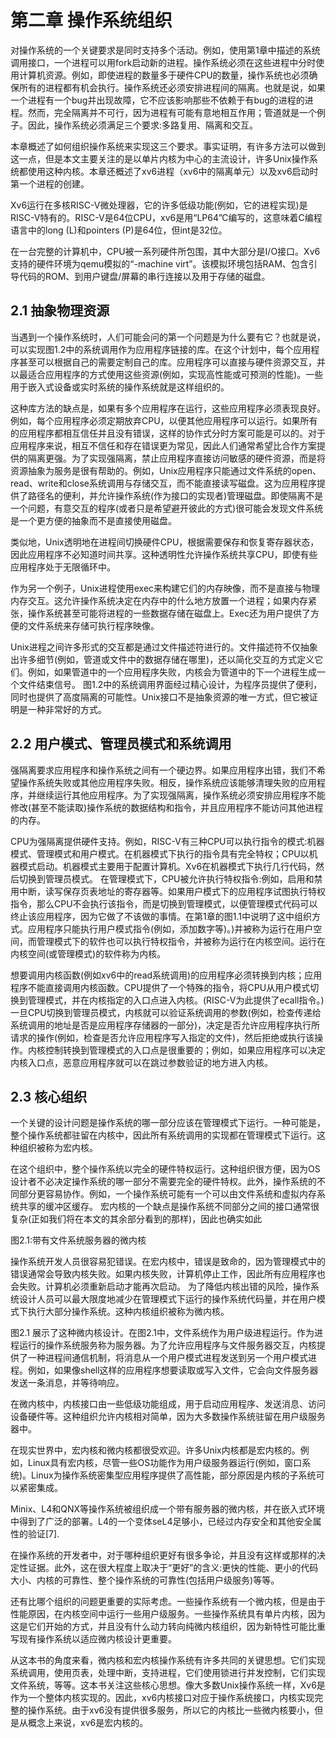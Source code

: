 # 第二章 操作系统组织

对操作系统的一个关键要求是同时支持多个活动。例如，使用第1章中描述的系统调用接口，一个进程可以用fork启动新的进程。操作系统必须在这些进程中分时使用计算机资源。例如，即使进程的数量多于硬件CPU的数量，操作系统也必须确保所有的进程都有机会执行。操作系统还必须安排进程间的隔离。也就是说，如果一个进程有一个bug并出现故障，它不应该影响那些不依赖于有bug的进程的进程。然而，完全隔离并不可行，因为进程有可能有意地相互作用；管道就是一个例子。因此，操作系统必须满足三个要求:多路复用、隔离和交互。

本章概述了如何组织操作系统来实现这三个要求。事实证明，有许多方法可以做到这一点，但是本文主要关注的是以单片内核为中心的主流设计，许多Unix操作系统都使用这种内核。本章还概述了xv6进程（xv6中的隔离单元）以及xv6启动时第一个进程的创建。

Xv6运行在多核RISC-V微处理器，它的许多低级功能(例如，它的进程实现)是RISC-V特有的。RISC-V是64位CPU，xv6是用“LP64”C编写的，这意味着C编程语言中的long (L)和pointers (P)是64位，但int是32位。

在一台完整的计算机中，CPU被一系列硬件所包围，其中大部分是I/O接口。Xv6支持的硬件环境为qemu模拟的“-machine virt”。该模拟环境包括RAM、包含引导代码的ROM、到用户键盘/屏幕的串行连接以及用于存储的磁盘。

## 2.1 抽象物理资源
当遇到一个操作系统时，人们可能会问的第一个问题是为什么要有它？也就是说，可以实现图1.2中的系统调用作为应用程序链接的库。在这个计划中，每个应用程序甚至可以根据自己的需要定制自己的库。应用程序可以直接与硬件资源交互，并以最适合应用程序的方式使用这些资源(例如，实现高性能或可预测的性能)。一些用于嵌入式设备或实时系统的操作系统就是这样组织的。

这种库方法的缺点是，如果有多个应用程序在运行，这些应用程序必须表现良好。例如，每个应用程序必须定期放弃CPU，以便其他应用程序可以运行。如果所有的应用程序都相互信任并且没有错误，这样的协作式分时方案可能是可以的。对于应用程序来说，相互不信任和存在错误更为常见，因此人们通常希望比合作方案提供的隔离更强。为了实现强隔离，禁止应用程序直接访问敏感的硬件资源，而是将资源抽象为服务是很有帮助的。例如，Unix应用程序只能通过文件系统的open、read、write和close系统调用与存储交互，而不能直接读写磁盘。这为应用程序提供了路径名的便利，并允许操作系统(作为接口的实现者)管理磁盘。即使隔离不是一个问题，有意交互的程序(或者只是希望避开彼此的方式)很可能会发现文件系统是一个更方便的抽象而不是直接使用磁盘。

类似地，Unix透明地在进程间切换硬件CPU，根据需要保存和恢复寄存器状态，因此应用程序不必知道时间共享。这种透明性允许操作系统共享CPU，即使有些应用程序处于无限循环中。

作为另一个例子，Unix进程使用exec来构建它们的内存映像，而不是直接与物理内存交互。这允许操作系统决定在内存中的什么地方放置一个进程；如果内存紧张，操作系统甚至可能将进程的一些数据存储在磁盘上。Exec还为用户提供了方便的文件系统来存储可执行程序映像。

Unix进程之间许多形式的交互都是通过文件描述符进行的。文件描述符不仅抽象出许多细节(例如，管道或文件中的数据存储在哪里)，还以简化交互的方式定义它们。例如，如果管道中的一个应用程序失败，内核会为管道中的下一个进程生成一个文件结束信号。 图1.2中的系统调用界面经过精心设计，为程序员提供了便利，同时也提供了高度隔离的可能性。Unix接口不是抽象资源的唯一方式，但它被证明是一种非常好的方式。

## 2.2 用户模式、管理员模式和系统调用
强隔离要求应用程序和操作系统之间有一个硬边界。如果应用程序出错，我们不希望操作系统失败或其他应用程序失败。相反，操作系统应该能够清理失败的应用程序，并继续运行其他应用程序。为了实现强隔离，操作系统必须安排应用程序不能修改(甚至不能读取)操作系统的数据结构和指令，并且应用程序不能访问其他进程的内存。

CPU为强隔离提供硬件支持。例如，RISC-V有三种CPU可以执行指令的模式:机器模式、管理模式和用户模式。在机器模式下执行的指令具有完全特权；CPU以机器模式启动。机器模式主要用于配置计算机。Xv6在机器模式下执行几行代码，然后切换到管理员模式。 在管理模式下，CPU被允许执行特权指令:例如，启用和禁用中断，读写保存页表地址的寄存器等。如果用户模式下的应用程序试图执行特权指令，那么CPU不会执行该指令，而是切换到管理模式，以便管理模式代码可以终止该应用程序，因为它做了不该做的事情。在第1章的图1.1中说明了这中组织方式。应用程序只能执行用户模式指令(例如，添加数字等)。)并被称为运行在用户空间，而管理模式下的软件也可以执行特权指令，并被称为运行在内核空间。运行在内核空间(或管理模式)的软件称为内核。

想要调用内核函数(例如xv6中的read系统调用)的应用程序必须转换到内核；应用程序不能直接调用内核函数。CPU提供了一个特殊的指令，将CPU从用户模式切换到管理模式，并在内核指定的入口点进入内核。(RISC-V为此提供了ecall指令。)一旦CPU切换到管理员模式，内核就可以验证系统调用的参数(例如，检查传递给系统调用的地址是否是应用程序存储器的一部分)，决定是否允许应用程序执行所请求的操作(例如，检查是否允许应用程序写入指定的文件)，然后拒绝或执行该操作。内核控制转换到管理模式的入口点是很重要的；例如，如果应用程序可以决定内核入口点，恶意应用程序就可以在跳过参数验证的地方进入内核。

## 2.3 核心组织
一个关键的设计问题是操作系统的哪一部分应该在管理模式下运行。一种可能是，整个操作系统都驻留在内核中，因此所有系统调用的实现都在管理模式下运行。这种组织被称为宏内核。

在这个组织中，整个操作系统以完全的硬件特权运行。这种组织很方便，因为OS设计者不必决定操作系统的哪一部分不需要完全的硬件特权。此外，操作系统的不同部分更容易协作。例如，一个操作系统可能有一个可以由文件系统和虚拟内存系统共享的缓冲区缓存。 宏内核的一个缺点是操作系统不同部分之间的接口通常很复杂(正如我们将在本文的其余部分看到的那样)，因此也确实如此

图2.1:带有文件系统服务器的微内核

操作系统开发人员很容易犯错误。在宏内核中，错误是致命的，因为管理模式中的错误通常会导致内核失败。如果内核失败，计算机停止工作，因此所有应用程序也会失败。计算机必须重新启动才能再次启动。 为了降低内核出错的风险，操作系统设计人员可以最大限度地减少在管理模式下运行的操作系统代码量，并在用户模式下执行大部分操作系统。这种内核组织被称为微内核。

图2.1 展示了这种微内核设计。在图2.1中，文件系统作为用户级进程运行。作为进程运行的操作系统服务称为服务器。为了允许应用程序与文件服务器交互，内核提供了一种进程间通信机制，将消息从一个用户模式进程发送到另一个用户模式进程。例如，如果像shell这样的应用程序想要读取或写入文件，它会向文件服务器发送一条消息，并等待响应。

在微内核中，内核接口由一些低级功能组成，用于启动应用程序、发送消息、访问设备硬件等。这种组织允许内核相对简单，因为大多数操作系统驻留在用户级服务器中。

在现实世界中，宏内核和微内核都很受欢迎。许多Unix内核都是宏内核的。例如，Linux具有宏内核，尽管一些OS功能作为用户级服务器运行(例如，窗口系统)。Linux为操作系统密集型应用程序提供了高性能，部分原因是内核的子系统可以紧密集成。

Minix、L4和QNX等操作系统被组织成一个带有服务器的微内核，并在嵌入式环境中得到了广泛的部署。L4的一个变体seL4足够小，已经过内存安全和其他安全属性的验证[7].

在操作系统的开发者中，对于哪种组织更好有很多争论，并且没有这样或那样的决定性证据。此外，这在很大程度上取决于“更好”的含义:更快的性能、更小的代码大小、内核的可靠性、整个操作系统的可靠性(包括用户级服务)等等。

还有比哪个组织的问题更重要的实际考虑。一些操作系统有一个微内核，但是由于性能原因，在内核空间中运行一些用户级服务。一些操作系统具有单片内核，因为这是它们开始的方式，并且没有什么动力转向纯微内核组织，因为新特性可能比重写现有操作系统以适应微内核设计更重要。

从这本书的角度来看，微内核和宏内核操作系统有许多共同的关键思想。它们实现系统调用，使用页表，处理中断，支持进程，它们使用锁进行并发控制，它们实现文件系统，等等。这本书关注这些核心思想。像大多数Unix操作系统一样，Xv6是作为一个整体内核实现的。因此，xv6内核接口对应于操作系统接口，内核实现完整的操作系统。由于xv6没有提供很多服务，所以它的内核比一些微内核要小，但是从概念上来说，xv6是宏内核的。